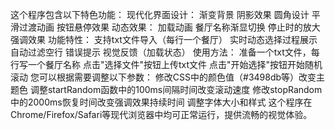 这个程序包含以下特色功能：
现代化界面设计：
 渐变背景
阴影效果
圆角设计
平滑过渡动画
按钮悬停效果
 动态效果：
 加载动画
餐厅名称渐显切换
停止时的放大强调效果
 功能特性：
 支持txt文件导入（每行一个餐厅）
实时动态选择过程展示
自动过滤空行
错误提示
视觉反馈（加载状态）
 使用方法：
准备一个txt文件，每行写一个餐厅名称
点击"选择文件"按钮上传txt文件
点击"开始选择"按钮开始随机滚动
 您可以根据需要调整以下参数：
修改CSS中的颜色值（#3498db等）改变主题色
调整startRandom函数中的100ms间隔时间改变滚动速度
修改stopRandom中的2000ms恢复时间改变强调效果持续时间
调整字体大小和样式
 这个程序在Chrome/Firefox/Safari等现代浏览器中均可正常运行，提供流畅的视觉体验。
